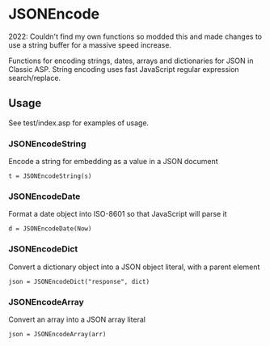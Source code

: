 # JSONEncode

2022: Couldn't find my own functions so modded this and made changes to use a string buffer for a massive speed increase.

Functions for encoding strings, dates, arrays and dictionaries for JSON in Classic ASP. String encoding uses fast JavaScript regular expression search/replace.

## Usage

See test/index.asp for examples of usage.

### JSONEncodeString

Encode a string for embedding as a value in a JSON document

    t = JSONEncodeString(s)

### JSONEncodeDate

Format a date object into ISO-8601 so that JavaScript will parse it

    d = JSONEncodeDate(Now)

### JSONEncodeDict

Convert a dictionary object into a JSON object literal, with a parent element

    json = JSONEncodeDict("response", dict)

### JSONEncodeArray

Convert an array into a JSON array literal

    json = JSONEncodeArray(arr)
